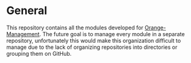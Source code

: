 # General

This repository contains all the modules developed for [Orange-Management](https://github.com/Orange-Management/Orange-Management). The future goal is to manage every module in a separate repository, unfortunately this would make this organization difficult to manage due to the lack of organizing repositories into directories or grouping them on GitHub.
